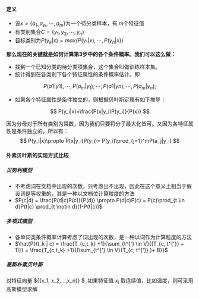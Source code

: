 #### 定义

* 设$x=\{a_1, a_w, \cdots, a_m\}$为一个待分类样本，有 $m$个特征值
* 有类别集合$C=\{y_1, y_2,\cdots, y_n\}$ 
* 目标类别为$P(y_k|x)=max\{P(y_1|x),\cdots,P(y_n|x)\}$

**那么现在的关键就是如何计算第3步中的各个条件概率。我们可以这么做：**

* 找到一个已知分类的待分类项集合，这个集合叫做训练样本集。
* 统计得到在各类别下各个特征属性的条件概率估计。即

$$
P(a1|y1),\cdots,P(a_m|y_1);\cdots;P(a1|yn),\cdots,P(a_m|y_n);
$$

* 如果各个特征属性是条件独立的，则根据贝叶斯定理有如下推导：

$$
P(y_i|x)=\frac{P(x|y_i)P(y_i)}{P(x)}
$$

因为分母对于所有类别为常数，因为我们只要将分子最大化皆可。又因为各特征属性是条件独立的，所以有：
$$
P(y_i|x)\propto P(x|y_i)P(y_i)= P(y_i)\prod_{j=1}^mP(a_j|y_i)
$$

#### 朴素贝叶斯的实现方式比较



##### **贝努利模型**

* 不考虑词在文档中出现的次数，只考虑出不出现，因此在这个意义上相当于假设词是等权重的，其是一种以文档位计算粒度的方法
* $P(c|d) = \frac{P(d|c)P(c)}{P(d)} \propto P(d|c)P(c) = P(c)\prod_{t \in d}P(t|c) \prod_{t \notin d}(1-P(t|c))$

##### **多项式模型**

- 各单词类条件概率计算考虑了词出现的次数，是一种以词作为计算粒度的方法
- $\hat{P}(t_k | c) = \frac{T_{c,t_k} +1}{\sum_{t^{'} \in V}{(T_{c, t^{'}} + 1)}} = \frac{T_{c,t_k} +1}{(\sum_{t^{'} \in V}{T_{c, t^{'}} )+ B}}$

##### 高斯朴素贝叶斯

对特征向量 $\{{x_1, x_2,...,x_n}\} $ ,如果特征值 $x_i$ 取连续值，比如温度，则可采用高斯模型求解

